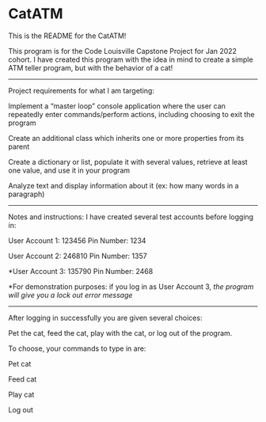 # CatATM

This is the README for the CatATM!

This program is for the Code Louisville Capstone Project for Jan 2022 cohort.
I have created this program with the idea in mind to create a simple ATM teller program,
but with the behavior of a cat!


-------------------------------------------------------

Project requirements for what I am targeting:

Implement a “master loop” console application where the user can repeatedly enter commands/perform actions, including choosing to exit the program

Create an additional class which inherits one or more properties from its parent

Create a dictionary or list, populate it with several values, retrieve at least one value, and use it in your program

Analyze text and display information about it (ex: how many words in a paragraph)

---------------------------------------------
Notes and instructions: 
I have created several test accounts before logging in:

User Account 1: 123456
Pin Number: 1234

User Account 2: 246810
Pin Number: 1357

*User Account 3: 135790
Pin Number: 2468

*For demonstration purposes: if you log in as User Account 3, 
*the program will give you a lock out error message*

-------------------------------------------------------


After logging in successfully you are given several choices:

Pet the cat, feed the cat, play with the cat, or log out of the program.

To choose, your commands to type in are:

  Pet cat

  Feed cat

  Play cat

  Log out 
